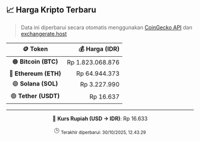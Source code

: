 

<!-- HARGA_KRIPTO -->
## 📈 Harga Kripto Terbaru

> Data ini diperbarui secara otomatis menggunakan [CoinGecko API](https://www.coingecko.com/) dan [exchangerate.host](https://exchangerate.host/)

<div align="center">

| 🪙 Token | 💰 Harga (IDR) |
|:------:|---------------:|
| 🟠 **Bitcoin (BTC)**   | Rp 1.823.068.876 |
| 🔵 **Ethereum (ETH)**  | Rp 64.944.373 |
| 🟣 **Solana (SOL)**    | Rp 3.227.990 |
| 🟢 **Tether (USDT)**   | Rp 16.637 |

---

💱 **Kurs Rupiah (USD → IDR)**: Rp 16.633

🕒 <sub>Terakhir diperbarui: 30/10/2025, 12.43.29</sub>

</div>
<!-- /HARGA_KRIPTO -->